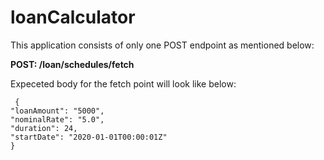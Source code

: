 # loanCalculator

This application consists of only one POST endpoint as mentioned below:

 __POST: /loan/schedules/fetch__

Expeceted body for the fetch point will look like below:
```
 {
"loanAmount": "5000",
"nominalRate": "5.0",
"duration": 24,
"startDate": "2020-01-01T00:00:01Z"
}
```
